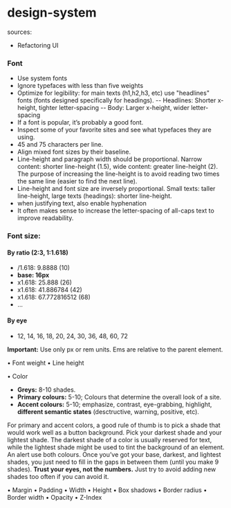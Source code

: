 # design-system
sources:
- Refactoring UI

### Font
- Use system fonts
- Ignore typefaces with less than five weights
- Optimize for legibility: for main texts (h1,h2,h3, etc) use "headlines" fonts (fonts designed specifically for headings). 
-- Headlines: Shorter x-height, tighter letter-spacing
-- Body: Larger x-height, wider letter-spacing
- If a font is popular, it’s probably a good font.
- Inspect some of your favorite sites and see what typefaces they are using.
- 45 and 75 characters per line.
- Align mixed font sizes by their baseline.
- Line-height and paragraph width should be proportional. Narrow content: shorter line-height (1.5), wide content: greater line-height (2). The purpose of increasing the line-height is to avoid reading two times the same line (easier to find the next line).
- Line-height and font size are inversely proportional. Small texts: taller line-height, large texts (headings): shorter line-height.
- when justifying text, also enable hyphenation
- It often makes sense to increase the letter-spacing of all-caps text to improve readability.

### Font size:
#### By ratio (2:3, 1:1.618)

- /1.618: 9.8888 (10)
- **base: 16px**
- x1.618: 25.888 (26)
- x1.618: 41.886784 (42)
- x1.618: 67.772816512 (68)
- ...

#### By eye
- 12, 14, 16, 18, 20, 24, 30, 36, 48, 60, 72

**Important:** Use only px or rem units. Ems are relative to the parent element.

• Font weight
• Line height


• Color
- **Greys:** 8-10 shades.
- **Primary colours:** 5-10; Colours that determine the overall look of a site.
- **Accent colours:** 5-10; emphasize, contrast, eye-grabbing, highlight, **different semantic states** (desctructive, warning, positive, etc).

For primary and accent colors, a good rule of thumb is to pick a shade that would work well as a button background.
Pick your darkest shade and your lightest shade.
The darkest shade of a color is usually reserved for text, while the lightest shade might be used to tint the background of an element. An alert use both colours.
Once you’ve got your base, darkest, and lightest shades, you just need to fill in the gaps in between them (until you make 9 shades).
**Trust your eyes, not the numbers.** Just try to avoid adding new shades too often if you can avoid it.

• Margin
• Padding
• Width
• Height
• Box shadows
• Border radius
• Border width
• Opacity
• Z-Index
